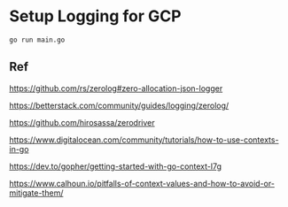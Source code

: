 # Setup Logging for GCP

```
go run main.go
```


## Ref

https://github.com/rs/zerolog#zero-allocation-json-logger

https://betterstack.com/community/guides/logging/zerolog/

https://github.com/hirosassa/zerodriver

https://www.digitalocean.com/community/tutorials/how-to-use-contexts-in-go

https://dev.to/gopher/getting-started-with-go-context-l7g

https://www.calhoun.io/pitfalls-of-context-values-and-how-to-avoid-or-mitigate-them/
